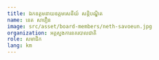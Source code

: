 ```yaml
---
title: ឯកឧត្តមនាយឧត្តមសេនីយ៍ សន្តិបណ្ឌិត
name: នេត សាវឿន
image: src/asset/board-members/neth-savoeun.jpg
organization: អគ្គស្នងការនគរបាលជាតិ
role: សមាជិក
lang: km
---
```

